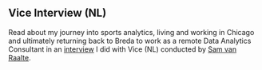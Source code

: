 ## Vice Interview (NL)

Read about my journey into sports analytics, living and working in Chicago and ultimately returning back to Breda to work as a remote
 Data Analytics Consultant in an [interview](https://www.vice.com/nl/article/xg85vq/analist-amerikaanse-voetbalbond) 
 I did with Vice (NL) conducted by [Sam van Raalte](https://twitter.com/samraalte).

